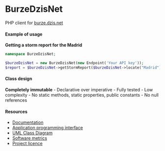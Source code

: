 # BurzeDzisNet

PHP client for [burze.dzis.net](https://burze.dzis.net)

#### Example of usage

__Getting a storm report for the Madrid__

```php
namespace BurzeDzisNet;

$burzeDzisNet = new BurzeDzisNet(new Endpoint('Your API key'));
$report = $burzeDzisNet->getStormReport($burzeDzisNet->locate("Madrid"));
```

#### Class design

__Completely immutable__ - Declarative over imperative - Fully tested - Low complexity - No static methods, static properties, public constants - No null references

#### Resources
- [Documentation](https://github.com/krzysiekpiasecki/BurzeDzisNet/blob/master/doc/Index.md)
- [Application programming interface](https://github.com/krzysiekpiasecki/BurzeDzisNet/blob/master/docs/api/API-documentation.zip)
- [UML Class Diagram](https://github.com/krzysiekpiasecki/BurzeDzisNet/blob/master/docs/ClassDiagram.md)
- [Software metrics](https://github.com/krzysiekpiasecki/BurzeDzisNet/blob/master/docs/SoftwareMetrics.md)
- [Project licence](https://github.com/krzysiekpiasecki/BurzeDzisNet/blob/master/LICENCE.md)

